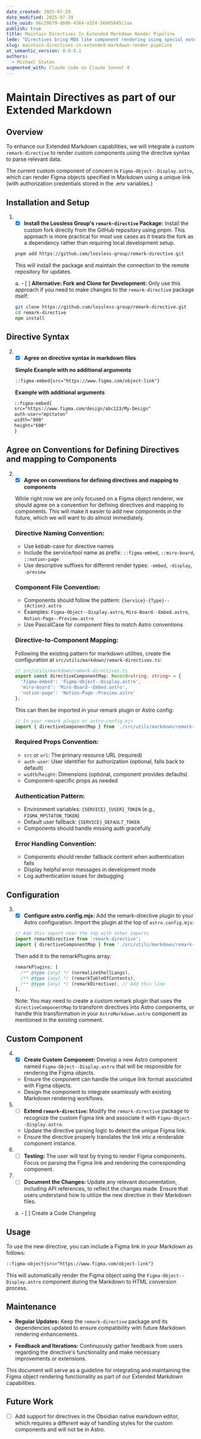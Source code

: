 ```yaml
---
date_created: 2025-07-29
date_modified: 2025-07-29
site_uuid: 96c29b79-db06-4564-a324-56605045c1aa
publish: true
title: Maintain Directives In Extended Markdown Render Pipeline
lede: "Directives bring MDX like component rendering using special extended markdown syntax. "
slug: maintain-directives-in-extended-markdown-render-pipeline
at_semantic_version: 0.0.0.1
authors:
  - Michael Staton
augmented_with: Claude Code on Claude Sonnet 4
---
```


# Maintain Directives as part of our Extended Markdown

## Overview

To enhance our Extended Markdown capabilities, we will integrate a custom `remark-directive` to render custom components using the directive syntax to parse relevant data.

The current custom component of concern is `Figma-Object--Display.astro`, which can render Figma objects specified in Markdown using a unique link (with authorization credentials stored in the .env variables.)

## Installation and Setup

1. - [x] **Install the Lossless Group's `remark-directive` Package:**
   Install the custom fork directly from the GitHub repository using pnpm. This approach is more practical for most use cases as it treats the fork as a dependency rather than requiring local development setup.
   
   ```bash
   pnpm add https://github.com/lossless-group/remark-directive.git
   ```
   
   This will install the package and maintain the connection to the remote repository for updates.

   a. - [ ] **Alternative: Fork and Clone for Development:**
      Only use this approach if you need to make changes to the `remark-directive` package itself:

      ```bash
      git clone https://github.com/lossless-group/remark-directive.git
      cd remark-directive
      npm install
      ```

## Directive Syntax
2. - [x] **Agree on directive syntax in markdown files**
   
   **Simple Example with no additional arguments**
   ```markdown
   ::figma-embed{src="https://www.figma.com/object-link"}
   ```

   **Example with additional arguments**

```markdown
   ::figma-embed{
   src="https://www.figma.com/design/abc123/My-Design"
   auth-user="mpstaton"
   width="800"
   height="600"
   }
```

## Agree on Conventions for Defining Directives and mapping to Components
2. - [x] **Agree on conventions for defining directives and mapping to components**

   While right now we are only focused on a Figma object renderer, we should agree on a convention for defining directives and mapping to components. This will make it easier to add new components in the future, which we will want to do almost immediately.

   ### Directive Naming Convention:
   - Use kebab-case for directive names
   - Include the service/tool name as prefix: `::figma-embed`, `::miro-board`, `::notion-page`
   - Use descriptive suffixes for different render types: `-embed`, `-display`, `-preview`

   ### Component File Convention:
   - Components should follow the pattern: `{Service}-{Type}--{Action}.astro`
   - Examples: `Figma-Object--Display.astro`, `Miro-Board--Embed.astro`, `Notion-Page--Preview.astro`
   - Use PascalCase for component files to match Astro conventions

   ### Directive-to-Component Mapping:
   Following the existing pattern for markdown utilities, create the configuration at `src/utils/markdown/remark-directives.ts`:

   ```typescript
   // src/utils/markdown/remark-directives.ts
   export const directiveComponentMap: Record<string, string> = {
     'figma-embed': 'Figma-Object--Display.astro',
     'miro-board': 'Miro-Board--Embed.astro',
     'notion-page': 'Notion-Page--Preview.astro'
   };
   ```

   This can then be imported in your remark plugin or Astro config:
   ```typescript
   // In your remark plugin or astro.config.mjs
   import { directiveComponentMap } from './src/utils/markdown/remark-directives.js';
   ```

   ### Required Props Convention:
   - `src` or `url`: The primary resource URL (required)
   - `auth-user`: User identifier for authorization (optional, falls back to default)
   - `width`/`height`: Dimensions (optional, component provides defaults)
   - Component-specific props as needed

   ### Authentication Pattern:
   - Environment variables: `{SERVICE}_{USER}_TOKEN` (e.g., `FIGMA_MPSTATON_TOKEN`)
   - Default user fallback: `{SERVICE}_DEFAULT_TOKEN`
   - Components should handle missing auth gracefully

   ### Error Handling Convention:
   - Components should render fallback content when authentication fails
   - Display helpful error messages in development mode
   - Log authentication issues for debugging


## Configuration

3. - [x] **Configure astro.config.mjs:**
   Add the remark-directive plugin to your Astro configuration. Import the plugin at the top of `astro.config.mjs`:

   ```javascript
   // Add this import near the top with other imports
   import remarkDirective from 'remark-directive';
   import { directiveComponentMap } from './src/utils/markdown/remark-directives.js';
   ```

   Then add it to the remarkPlugins array:

   ```javascript
   remarkPlugins: [
     /** @type {any} */ (normalizeShellLangs),
     /** @type {any} */ (remarkTableOfContents),
     /** @type {any} */ (remarkDirective), // Add this line
   ],
   ```

   Note: You may need to create a custom remark plugin that uses the `directiveComponentMap` to transform directives into Astro components, or handle this transformation in your `AstroMarkdown.astro` component as mentioned in the existing comment.

## Custom Component
4. - [x] **Create Custom Component:**
   Develop a new Astro component named `Figma-Object--Display.astro` that will be responsible for rendering the Figma objects.

   - Ensure the component can handle the unique link format associated with Figma objects.
   - Design the component to integrate seamlessly with existing Markdown rendering workflows.

3. - [ ] **Extend `remark-directive`:**
   Modify the `remark-directive` package to recognize the custom Figma link and associate it with `Figma-Object--Display.astro`.

   - Update the directive parsing logic to detect the unique Figma link.
   - Ensure the directive properly translates the link into a renderable component instance.

4. - [ ] **Testing:**
   The user will test by trying to render Figma components. Focus on parsing the Figma link and rendering the corresponding component.

5. - [ ] **Document the Changes:**
   Update any relevant documentation, including API references, to reflect the changes made. Ensure that users understand how to utilize the new directive in their Markdown files.

   a. - [ ] Create a Code Changelog 

## Usage

To use the new directive, you can include a Figma link in your Markdown as follows:

```markdown
::figma-object{src="https://www.figma.com/object-link"}
```

This will automatically render the Figma object using the `Figma-Object--Display.astro` component during the Markdown to HTML conversion process.

## Maintenance

- **Regular Updates:**
  Keep the `remark-directive` package and its dependencies updated to ensure compatibility with future Markdown rendering enhancements.

- **Feedback and Iterations:**
  Continuously gather feedback from users regarding the directive's functionality and make necessary improvements or extensions.

This document will serve as a guideline for integrating and maintaining the Figma object rendering functionality as part of our Extended Markdown capabilities.

## Future Work

- [ ] Add support for directives in the Obsidian native markdown editor, which requires a different way of handling styles for the custom components and will not be in Astro.

